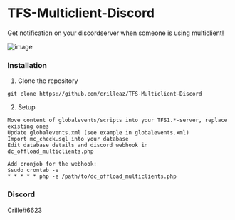 # TFS-Multiclient-Discord
Get notification on your discordserver when someone is using multiclient!

![image](https://github.com/crilleaz/TFS-Multiclient-Discord/assets/20803604/4fdcca16-776c-482c-aadc-2f3a40c7003f)


### Installation

1. Clone the repository
```
git clone https://github.com/crilleaz/TFS-Multiclient-Discord
```

2. Setup
```
Move content of globalevents/scripts into your TFS1.*-server, replace existing ones
Update globalevents.xml (see example in globalevents.xml)
Import mc_check.sql into your database
Edit database details and discord webhook in dc_offload_multiclients.php

Add cronjob for the webhook:
$sudo crontab -e
* * * * * php -e /path/to/dc_offload_multiclients.php
```


### Discord
Crille#6623
